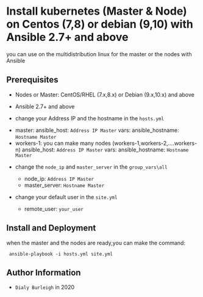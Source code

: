 # Install kubernetes (Master & Node) on Centos (7,8) or debian (9,10) with Ansible 2.7+ and above

you can use on the multidistribution linux for the master or the nodes with Ansible

##  Prerequisites

- Nodes or Master: CentOS/RHEL (7.x,8.x) or Debian (9.x,10.x) and above

- Ansible 2.7+ and above 

- change your Address IP and the hostname in the `hosts.yml`

 +   master:
      ansible_host: `Address IP Master`
      vars:
        ansible_hostname: `Hostname Master`
 +   workers-1:                             you can make many nodes (workers-1,workers-2,....workers-n)
      ansible_host: `Address IP Master`
      vars:
        ansible_hostname: `Hostname Master`

- change the `node_ip` and `master_server` in the  `group_vars\all`

  + node_ip: `Address IP Master`
  + master_server: `Hostname Master`

- change your default user in the `site.yml`
   + remote_user: `your_user`

## Install and Deployment 

when the master and the nodes are ready,you can make the command:

```
 ansible-playbook -i hosts.yml site.yml
```

## Author Information
* `Dialy Burleigh` in 2020